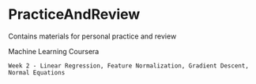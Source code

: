 # PracticeAndReview

Contains materials for personal practice and review

Machine Learning Coursera

	Week 2 - Linear Regression, Feature Normalization, Gradient Descent, Normal Equations

